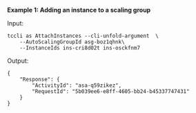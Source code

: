 **Example 1: Adding an instance to a scaling group**



Input: 

```
tccli as AttachInstances --cli-unfold-argument  \
    --AutoScalingGroupId asg-boz1qhnk\
    --InstanceIds ins-cri8d02t ins-osckfnm7
```

Output: 
```
{
    "Response": {
        "ActivityId": "asa-q59zikez",
        "RequestId": "5b039ee6-e8ff-4605-bb24-b45337747431"
    }
}
```

